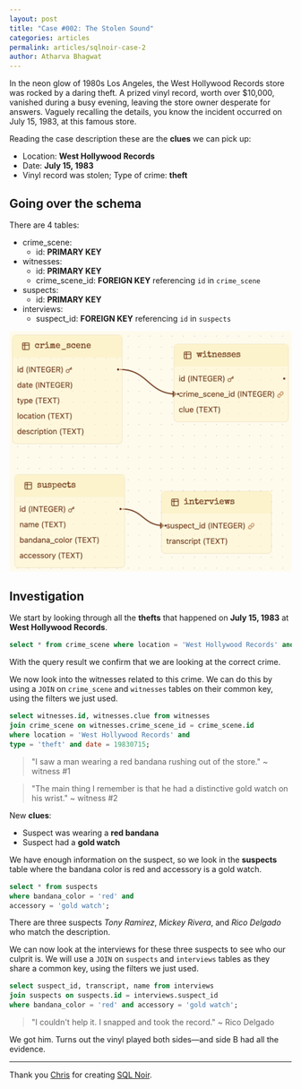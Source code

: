 ```yaml
---
layout: post
title: "Case #002: The Stolen Sound"
categories: articles
permalink: articles/sqlnoir-case-2
author: Atharva Bhagwat
---
```

<!-- markdownlint-disable MD032 MD033 -->

In the neon glow of 1980s Los Angeles, the West Hollywood Records store was rocked by a daring theft. A prized vinyl record, worth over $10,000, vanished during a busy evening, leaving the store owner desperate for answers. Vaguely recalling the details, you know the incident occurred on July 15, 1983, at this famous store.

Reading the case description these are the **clues** we can pick up:

- Location: **West Hollywood Records**
- Date: **July 15, 1983**
- Vinyl record was stolen; Type of crime: **theft**

## Going over the schema

There are 4 tables:
- crime_scene:
  - id: **PRIMARY KEY**
- witnesses:
  - id: **PRIMARY KEY**
  - crime_scene_id: **FOREIGN KEY** referencing `id` in `crime_scene`
- suspects:
  - id: **PRIMARY KEY**
- interviews:
  - suspect_id: **FOREIGN KEY** referencing `id` in `suspects`

<img src='/assets/images/articles/sqlnoir_case2/schema.png' alt='case2_schema'>

## Investigation

We start by looking through all the **thefts** that happened on **July 15, 1983** at **West Hollywood Records**.

```sql
select * from crime_scene where location = 'West Hollywood Records' and type = 'theft' and date = 19830715;
```

With the query result we confirm that we are looking at the correct crime.

We now look into the witnesses related to this crime. We can do this by using a `JOIN` on `crime_scene` and `witnesses` tables on their common key, using the filters we just used.

```sql
select witnesses.id, witnesses.clue from witnesses 
join crime_scene on witnesses.crime_scene_id = crime_scene.id 
where location = 'West Hollywood Records' and 
type = 'theft' and date = 19830715;
```

> "I saw a man wearing a red bandana rushing out of the store." ~ witness #1

> "The main thing I remember is that he had a distinctive gold watch on his wrist." ~ witness #2

New **clues**:
- Suspect was wearing a **red bandana**
- Suspect had a **gold watch**

We have enough information on the suspect, so we look in the **suspects** table where the bandana color is red and accessory is a gold watch.

```sql
select * from suspects 
where bandana_color = 'red' and 
accessory = 'gold watch';
```

There are three suspects *Tony Ramirez*, *Mickey Rivera*, and *Rico Delgado* who match the description.

We can now look at the interviews for these three suspects to see who our culprit is. We will use a `JOIN` on `suspects` and `interviews` tables as they share a common key, using the filters we just used.

```sql
select suspect_id, transcript, name from interviews 
join suspects on suspects.id = interviews.suspect_id 
where bandana_color = 'red' and accessory = 'gold watch';
```

> "I couldn't help it. I snapped and took the record." ~ Rico Delgado

We got him. Turns out the vinyl played both sides—and side B had all the evidence.

----

Thank you [Chris](https://github.com/hristo2612) for creating [SQL Noir](https://www.sqlnoir.com/).
